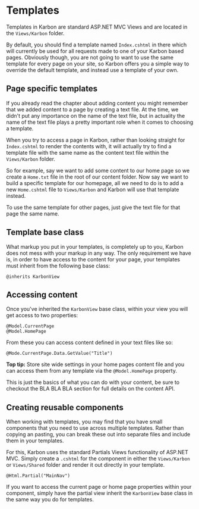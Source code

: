 # Templates

Templates in Karbon are standard ASP.NET MVC Views and are located in the `Views/Karbon` folder.

By default, you should find a template named `Index.cshtml` in there which will currently be used for all requests made to one of your Karbon based pages. Obviously though, you are not going to want to use the same template for every page on your site, so Karbon offers you a simple way to override the default template, and instead use a template of your own.

## Page specific templates

If you already read the chapter about adding content you might remember that we added content to a page by creating a text file. At the time, we didn't put any importance on the name of the text file, but in actuality the name of the text file plays a pretty important role when it comes to choosing a template.

When you try to access a page in Karbon, rather than looking straight for `Index.cshtml` to render the contents with, it will actually try to find a template file with the same name as the content text file within the `Views/Karbon` folder.

So for example, say we want to add some content to our home page so we create a `Home.txt` file in the root of our content folder. Now say we want to build a specific template for our homepage, all we need to do is to add a new `Home.cshtml` file to `Views/Karbon` and Karbon will use that template instead.

To use the same template for other pages, just give the text file for that page the same name.

## Template base class

What markup you put in your templates, is completely up to you, Karbon does not mess with your markup in any way. The only requirement we have is, in order to have access to the content for your page, your templates must inherit from the following base class:

	@inherits KarbonView

## Accessing content

Once you've inherited the `KarbonView` base class, within your view you will get access to two properties:

	@Model.CurrentPage
	@Model.HomePage

From these you can access content defined in your text files like so:

	@Mode.CurrentPage.Data.GetValue("Title")

**Top tip:** Store site wide settings in your home pages content file and you can access them from any template via the `@Model.HomePage` property.

This is just the basics of what you can do with your content, be sure to checkout the BLA BLA BLA section for full details on the content API.

## Creating reusable components

When working with templates, you may find that you have small components that you need to use across multiple templates. Rather than copying an pasting, you can break these out into separate files and include them in your templates.

For this, Karbon uses the standard Partials Views functionality of ASP.NET MVC. Simply create a `.cshtml` for the component in either the `Views/Karbon` or `Views/Shared` folder and render it out directly in your template.

	@Html.Partial("MainNav")

If you want to access the current page or home page properties within your component, simply have the partial view inherit the `KarbonView` base class in the same way you do for templates.